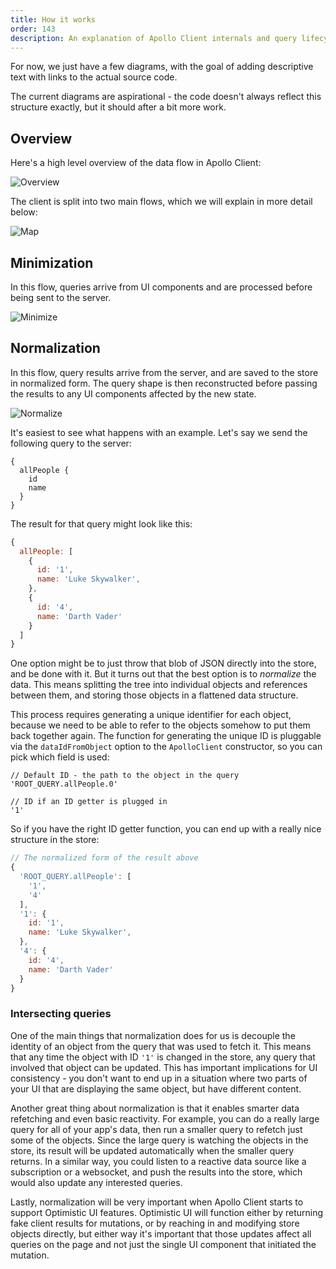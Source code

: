 ```yaml
---
title: How it works
order: 143
description: An explanation of Apollo Client internals and query lifecycle
---
```


For now, we just have a few diagrams, with the goal of adding descriptive text with links to the actual source code.

The current diagrams are aspirational - the code doesn't always reflect this structure exactly, but it should after a bit more work.

<h2 id="overview">Overview</h2>

Here's a high level overview of the data flow in Apollo Client:

![Overview](../assets/client-diagrams/1-overview.png)

The client is split into two main flows, which we will explain in more detail below:

![Map](../assets/client-diagrams/2-map.png)

<h2 id="minimize">Minimization</h2>

In this flow, queries arrive from UI components and are processed before being sent to the server.

![Minimize](../assets/client-diagrams/3-minimize.png)

<h2 id="normalize">Normalization</h2>

In this flow, query results arrive from the server, and are saved to the store in normalized form. The query shape is then reconstructed before passing the results to any UI components affected by the new state.

![Normalize](../assets/client-diagrams/4-normalize.png)

It's easiest to see what happens with an example. Let's say we send the following query to the server:

```
{
  allPeople {
    id
    name
  }
}
```

The result for that query might look like this:

```js
{
  allPeople: [
    {
      id: '1',
      name: 'Luke Skywalker',
    },
    {
      id: '4',
      name: 'Darth Vader'
    }
  ]
}
```

One option might be to just throw that blob of JSON directly into the store, and be done with it. But it turns out that the best option is to _normalize_ the data. This means splitting the tree into individual objects and references between them, and storing those objects in a flattened data structure.

This process requires generating a unique identifier for each object, because we need to be able to refer to the objects somehow to put them back together again. The function for generating the unique ID is pluggable via the `dataIdFromObject` option to the `ApolloClient` constructor, so you can pick which field is used:

```
// Default ID - the path to the object in the query
'ROOT_QUERY.allPeople.0'

// ID if an ID getter is plugged in
'1'
```

So if you have the right ID getter function, you can end up with a really nice structure in the store:

```js
// The normalized form of the result above
{
  'ROOT_QUERY.allPeople': [
    '1',
    '4'
  ],
  '1': {
    id: '1',
    name: 'Luke Skywalker',
  },
  '4': {
    id: '4',
    name: 'Darth Vader'
  }
}
```

<h3 id='query-intersection'>Intersecting queries</h3>

One of the main things that normalization does for us is decouple the identity of an object from the query that was used to fetch it. This means that any time the object with ID `'1'` is changed in the store, any query that involved that object can be updated. This has important implications for UI consistency - you don't want to end up in a situation where two parts of your UI that are displaying the same object, but have different content.

Another great thing about normalization is that it enables smarter data refetching and even basic reactivity. For example, you can do a really large query for all of your app's data, then run a smaller query to refetch just some of the objects. Since the large query is watching the objects in the store, its result will be updated automatically when the smaller query returns. In a similar way, you could listen to a reactive data source like a subscription or a websocket, and push the results into the store, which would also update any interested queries.

Lastly, normalization will be very important when Apollo Client starts to support Optimistic UI features. Optimistic UI will function either by returning fake client results for mutations, or by reaching in and modifying store objects directly, but either way it's important that those updates affect all queries on the page and not just the single UI component that initiated the mutation.
